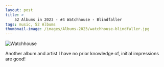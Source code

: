 ```yaml
---
layout: post 
title: >
    52 Albums in 2023 - #4 Watchhouse - Blindfaller
tags: music, 52 Albums
thumbnail-image: /images/Albums-2023/watchhouse-blindfaller.jpg
---
```


![Watchhouse](/images/Albums-2023/watchhouse-blindfaller.jpg)

Another album and artist I have no prior knowledge of, initial impressions are good!